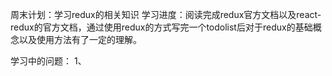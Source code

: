 周末计划：学习redux的相关知识
学习进度：阅读完成redux官方文档以及react-redux的官方文档，通过使用redux的方式写完一个todolist后对于redux的基础概念以及使用方法有了一定的理解。


学习中的问题：
1、
